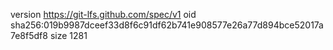 version https://git-lfs.github.com/spec/v1
oid sha256:019b9987dceef33d8f6c91df62b741e908577e26a77d894bce52017a7e8f5df8
size 1281
